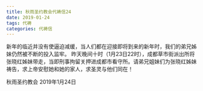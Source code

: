 ```yaml
---
title: 秋雨圣约教会代祷信24
date: 2019-01-24
tags: 代祷
categories: 代祷信
---
```

新年的临近并没有使逼迫减缓，当人们都在迎接即将到来的新年时，我们的弟兄姊妹仍然被不断的投入监牢。
昨天晚间十时（1月23日22时），成都草市街派出所将张晓红姊妹带走，当即刑事拘留关押进成都市看守所。请弟兄姐妹们为张晓红姊妹祷告，求上帝安慰她和她的家人，求圣灵与他们同在！

秋雨圣约教会 2019年1月24日